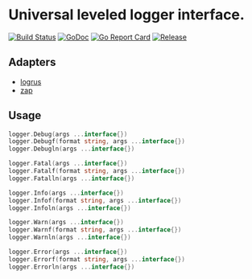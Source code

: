 # Universal leveled logger interface.
[![Build Status](https://travis-ci.org/clevergo/log.svg?branch=master)](https://travis-ci.org/clevergo/log) 
[![GoDoc](https://img.shields.io/badge/godoc-reference-blue)](https://pkg.go.dev/github.com/clevergo/log) 
[![Go Report Card](https://goreportcard.com/badge/github.com/clevergo/log)](https://goreportcard.com/report/github.com/clevergo/log) 
[![Release](https://img.shields.io/github/release/clevergo/log.svg?style=flat-square)](https://github.com/clevergo/log/releases)

## Adapters

- [logrus](https://github.com/clevergo/log-logrus)
- [zap](https://github.com/clevergo/log-zap)

## Usage

```go
logger.Debug(args ...interface{})
logger.Debugf(format string, args ...interface{})
logger.Debugln(args ...interface{})

logger.Fatal(args ...interface{})
logger.Fatalf(format string, args ...interface{})
logger.Fatalln(args ...interface{})

logger.Info(args ...interface{})
logger.Infof(format string, args ...interface{})
logger.Infoln(args ...interface{})

logger.Warn(args ...interface{})
logger.Warnf(format string, args ...interface{})
logger.Warnln(args ...interface{})

logger.Error(args ...interface{})
logger.Errorf(format string, args ...interface{})
logger.Errorln(args ...interface{})
```
